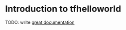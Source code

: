# Introduction to tfhelloworld

TODO: write [great documentation](http://jacobian.org/writing/what-to-write/)

